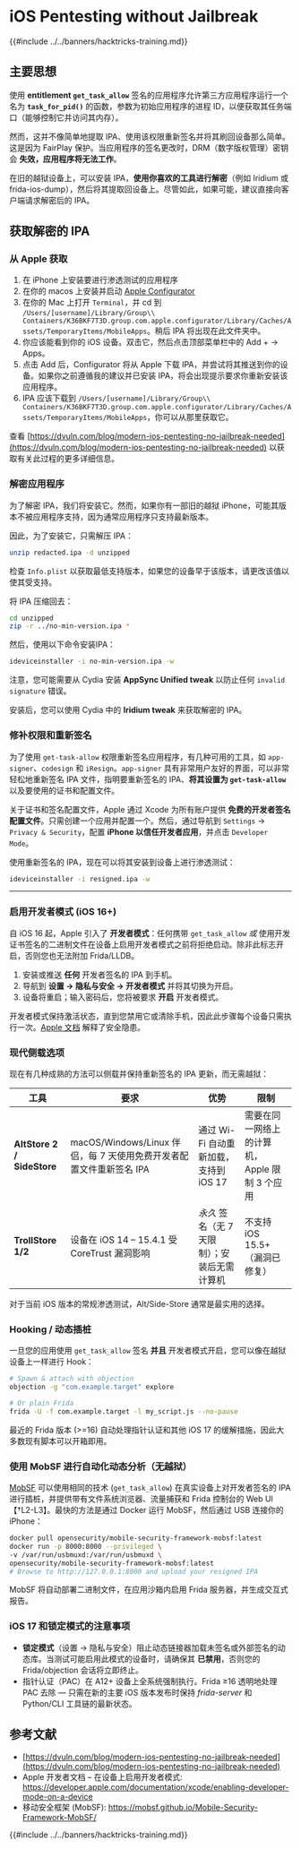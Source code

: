# iOS Pentesting without Jailbreak

{{#include ../../banners/hacktricks-training.md}}

## 主要思想

使用 **entitlement `get_task_allow`** 签名的应用程序允许第三方应用程序运行一个名为 **`task_for_pid()`** 的函数，参数为初始应用程序的进程 ID，以便获取其任务端口（能够控制它并访问其内存）。

然而，这并不像简单地提取 IPA、使用该权限重新签名并将其刷回设备那么简单。这是因为 FairPlay 保护。当应用程序的签名更改时，DRM（数字版权管理）密钥会 **失效，应用程序将无法工作**。

在旧的越狱设备上，可以安装 IPA，**使用你喜欢的工具进行解密**（例如 Iridium 或 frida-ios-dump），然后将其提取回设备上。尽管如此，如果可能，建议直接向客户端请求解密后的 IPA。

## 获取解密的 IPA

### 从 Apple 获取

1. 在 iPhone 上安装要进行渗透测试的应用程序
2. 在你的 macos 上安装并启动 [Apple Configurator](https://apps.apple.com/au/app/apple-configurator/id1037126344?mt=12)
3. 在你的 Mac 上打开 `Terminal`，并 cd 到 `/Users/[username]/Library/Group\\ Containers/K36BKF7T3D.group.com.apple.configurator/Library/Caches/Assets/TemporaryItems/MobileApps`。稍后 IPA 将出现在此文件夹中。
4. 你应该能看到你的 iOS 设备。双击它，然后点击顶部菜单栏中的 Add + → Apps。
5. 点击 Add 后，Configurator 将从 Apple 下载 IPA，并尝试将其推送到你的设备。如果你之前遵循我的建议并已安装 IPA，将会出现提示要求你重新安装该应用程序。
6. IPA 应该下载到 `/Users/[username]/Library/Group\\ Containers/K36BKF7T3D.group.com.apple.configurator/Library/Caches/Assets/TemporaryItems/MobileApps`，你可以从那里获取它。

查看 [https://dvuln.com/blog/modern-ios-pentesting-no-jailbreak-needed](https://dvuln.com/blog/modern-ios-pentesting-no-jailbreak-needed) 以获取有关此过程的更多详细信息。

### 解密应用程序

为了解密 IPA，我们将安装它。然而，如果你有一部旧的越狱 iPhone，可能其版本不被应用程序支持，因为通常应用程序只支持最新版本。

因此，为了安装它，只需解压 IPA：
```bash
unzip redacted.ipa -d unzipped
```
检查 `Info.plist` 以获取最低支持版本，如果您的设备早于该版本，请更改该值以使其受支持。

将 IPA 压缩回去：
```bash
cd unzipped
zip -r ../no-min-version.ipa *
```
然后，使用以下命令安装IPA：
```bash
ideviceinstaller -i no-min-version.ipa -w
```
注意，您可能需要从 Cydia 安装 **AppSync Unified tweak** 以防止任何 `invalid signature` 错误。

安装后，您可以使用 Cydia 中的 **Iridium tweak** 来获取解密的 IPA。

### 修补权限和重新签名

为了使用 `get-task-allow` 权限重新签名应用程序，有几种可用的工具，如 `app-signer`、`codesign` 和 `iResign`。`app-signer` 具有非常用户友好的界面，可以非常轻松地重新签名 IPA 文件，指明要重新签名的 IPA、**将其设置为 `get-task-allow`** 以及要使用的证书和配置文件。

关于证书和签名配置文件，Apple 通过 Xcode 为所有账户提供 **免费的开发者签名配置文件**。只需创建一个应用并配置一个。然后，通过导航到 `Settings` → `Privacy & Security`，配置 **iPhone 以信任开发者应用**，并点击 `Developer Mode`。

使用重新签名的 IPA，现在可以将其安装到设备上进行渗透测试：
```bash
ideviceinstaller -i resigned.ipa -w
```
---

### 启用开发者模式 (iOS 16+)

自 iOS 16 起，Apple 引入了 **开发者模式**：任何携带 `get_task_allow` *或* 使用开发证书签名的二进制文件在设备上启用开发者模式之前将拒绝启动。除非此标志开启，否则您也无法附加 Frida/LLDB。

1. 安装或推送 **任何** 开发者签名的 IPA 到手机。
2. 导航到 **设置 → 隐私与安全 → 开发者模式** 并将其切换为开启。
3. 设备将重启；输入密码后，您将被要求 **开启** 开发者模式。

开发者模式保持激活状态，直到您禁用它或清除手机，因此此步骤每个设备只需执行一次。[Apple 文档](https://developer.apple.com/documentation/xcode/enabling-developer-mode-on-a-device) 解释了安全隐患。

### 现代侧载选项

现在有几种成熟的方法可以侧载并保持重新签名的 IPA 更新，而无需越狱：

| 工具 | 要求 | 优势 | 限制 |
|------|--------------|-----------|-------------|
| **AltStore 2 / SideStore** | macOS/Windows/Linux 伴侣，每 7 天使用免费开发者配置文件重新签名 IPA | 通过 Wi-Fi 自动重新加载，支持到 iOS 17 | 需要在同一网络上的计算机，Apple 限制 3 个应用 |
| **TrollStore 1/2** | 设备在 iOS 14 – 15.4.1 受 CoreTrust 漏洞影响 | *永久* 签名（无 7 天限制）；安装后无需计算机 | 不支持 iOS 15.5+（漏洞已修复） |

对于当前 iOS 版本的常规渗透测试，Alt/Side-Store 通常是最实用的选择。

### Hooking / 动态插桩

一旦您的应用使用 `get_task_allow` 签名 **并且** 开发者模式开启，您可以像在越狱设备上一样进行 Hook：
```bash
# Spawn & attach with objection
objection -g "com.example.target" explore

# Or plain Frida
frida -U -f com.example.target -l my_script.js --no-pause
```
最近的 Frida 版本 (>=16) 自动处理指针认证和其他 iOS 17 的缓解措施，因此大多数现有脚本可以开箱即用。

### 使用 MobSF 进行自动化动态分析（无越狱）

[MobSF](https://mobsf.github.io/Mobile-Security-Framework-MobSF/) 可以使用相同的技术 (`get_task_allow`) 在真实设备上对开发者签名的 IPA 进行插桩，并提供带有文件系统浏览器、流量捕获和 Frida 控制台的 Web UI【†L2-L3】。最快的方法是通过 Docker 运行 MobSF，然后通过 USB 连接你的 iPhone：
```bash
docker pull opensecurity/mobile-security-framework-mobsf:latest
docker run -p 8000:8000 --privileged \
-v /var/run/usbmuxd:/var/run/usbmuxd \
opensecurity/mobile-security-framework-mobsf:latest
# Browse to http://127.0.0.1:8000 and upload your resigned IPA
```
MobSF 将自动部署二进制文件，在应用沙箱内启用 Frida 服务器，并生成交互式报告。

### iOS 17 和锁定模式的注意事项

* **锁定模式**（设置 → 隐私与安全）阻止动态链接器加载未签名或外部签名的动态库。当测试可能启用此模式的设备时，请确保其 **已禁用**，否则您的 Frida/objection 会话将立即终止。
* 指针认证（PAC）在 A12+ 设备上全系统强制执行。Frida ≥16 透明地处理 PAC 去除 — 只需在新的主要 iOS 版本发布时保持 *frida-server* 和 Python/CLI 工具链的最新状态。

## 参考文献

- [https://dvuln.com/blog/modern-ios-pentesting-no-jailbreak-needed](https://dvuln.com/blog/modern-ios-pentesting-no-jailbreak-needed)
- Apple 开发者文档 – 在设备上启用开发者模式: <https://developer.apple.com/documentation/xcode/enabling-developer-mode-on-a-device>
- 移动安全框架 (MobSF): <https://mobsf.github.io/Mobile-Security-Framework-MobSF/>

{{#include ../../banners/hacktricks-training.md}}
